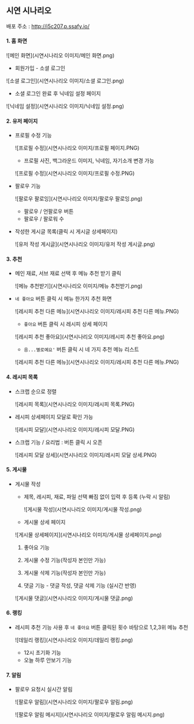 ## 시연 시나리오

배포 주소 : http://i5c207.p.ssafy.io/

#### 1. 홈 화면 

![메인 화면](시연시나리오 이미지/메인 화면.png)

- 회원가입 - 소셜 로그인

![소셜 로그인](시연시나리오 이미지/소셜 로그인.png)

- 소셜 로그인 완료 후 닉네임 설정 페이지 

![닉네임 설정](시연시나리오 이미지/닉네임 설정.png)



#### 2. 유저 페이지 

- 프로필 수정 기능 

  ![프로필 수정](시연시나리오 이미지/프로필 페이지.PNG)

  - 프로필 사진, 백그라운드 이미지, 닉네임, 자기소개 변경 가능

  ![프로필 수정](시연시나리오 이미지/프로필 수정.PNG)

- 팔로우 기능 
  
  ![팔로우 팔로잉](시연시나리오 이미지/팔로우 팔로잉.png)
  
  - 팔로우 / 언팔로우 버튼
  - 팔로우 / 팔로워 수
  
- 작성한 게시글 목록(클릭 시 게시글 상세페이지) 

  ![유저 작성 게시글](시연시나리오 이미지/유저 작성 게시글.png)



#### 3. 추천 

- 메인 재료, 서브 재료 선택 후 메뉴 추천 받기 클릭

  ![메뉴 추천받기](시연시나리오 이미지/메뉴 추천받기.png)

- `네 좋아요` 버튼 클릭 시 메뉴 한가지 추천 화면
  
  ![레시피 추천 다른 메뉴](시연시나리오 이미지/레시피 추천 다른 메뉴.PNG)
  
  - `좋아요` 버튼 클릭 시 레시피 상세 페이지
  
  ![레시피 추천 좋아요](시연시나리오 이미지/레시피 추천 좋아요.png)
  
  - `음...별로예요'` 버튼 클릭 시 네 가지 추천 메뉴 리스트
  
  ![레시피 추천 다른 메뉴](시연시나리오 이미지/레시피 추천 다른 메뉴.PNG)



#### 4. 레시피 목록 

- 스크랩 순으로 정렬

  ![레시피 목록](시연시나리오 이미지/레시피 목록.PNG)

- 레시피 상세페이지 모달로 확인 가능

  ![레시피 모달](시연시나리오 이미지/레시피 모달.PNG)

- 스크랩 기능 / 요리법 : 버튼 클릭 시 오픈

  ![레시피 모달 상세](시연시나리오 이미지/레시피 모달 상세.PNG)



#### 5. 게시물 

- 게시물 작성

  - 제목, 레시피, 재료, 파일 선택 빠짐 없이 입력 후 등록 (누락 시 알림)

    ![게시물 작성](시연시나리오 이미지/게시물 작성.png)

  -  게시물 상세 페이지

    ![게시물 상세페이지](시연시나리오 이미지/게시물 상세페이지.png)

    1) 좋아요 기능 

    2) 게시물 수정 기능(작성자 본인만 가능) 

    3) 게시물 삭제 기능(작성자 본인만 가능) 
    
    4) 댓글 기능 - 댓글 작성, 댓글 삭제 기능 (실시간 반영)
    
    ![게시물 댓글](시연시나리오 이미지/게시물 댓글.png)

  

  

  


#### 6. 랭킹 

- 레시피 추천 기능 사용 후 `네 좋아요` 버튼 클릭된 횟수 바탕으로 1,2,3위 메뉴 추천

  ![데일리 랭킹](시연시나리오 이미지/데일리 랭킹.png)

  - 12시 초기화 기능
  - 오늘 하루 안보기 기능



#### 7. 알림 

- 팔로우 요청시 실시간 알림

  ![팔로우 알림](시연시나리오 이미지/팔로우 알림.png)

  ![팔로우 알림 메시지](시연시나리오 이미지/팔로우 알림 메시지.png)

​	

